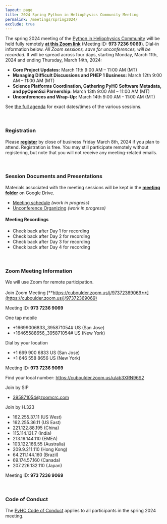 ```yaml
---
layout: page
title: 2024 Spring Python in Heliophysics Community Meeting
permalink: /meetings/spring2024/
exclude: true
---
```


The spring 2024 meeting of the [Python in Heliophysics Community](https://pyhc.org) will be held fully remotely [**at this Zoom link**](https://cuboulder.zoom.us/j/97372369069) (Meeting ID: **973 7236 9069**). Dial-in information below. _All Zoom sessions, save for unconferences, will be recorded._ It will be spread across four days, starting Monday, March 11th, 2024 and ending Thursday, March 14th, 2024: 

 - **Core Project Updates:** March 11th 9:00 AM – 11:00 AM (MT)
 - **Managing Difficult Discussions and PHEP 1 Business:** March 12th 9:00 AM – 11:00 AM (MT)
 - **Science Platforms Coordination, Gathering PyHC Software Metadata, and pyOpenSci Parnership:** March 13th 9:00 AM – 11:00 AM (MT)
 - **Unconferences and Wrap-Up:** March 14th 9:00 AM - 11:00 AM (MT)

See [the full agenda](https://docs.google.com/spreadsheets/d/1FpjjlXckBGXBVSEt9lEClNf_ORbnGOrEzKd5av_cFXY/edit?usp=sharing) for exact dates/times of the various sessions.
<br><br><br>
### Registration

Please [**register**](https://forms.gle/WAB9fpiFygdBZo7n6) by close of business Friday March 8th, 2024 if you plan to attend.  Registration is free.  You may still participate remotely without registering, but note that you will not receive any meeting-related emails.
<br><br><br>

### Session Documents and Presentations

Materials associated with the meeting sessions will be kept in the [**meeting folder**](https://drive.google.com/drive/folders/1vG0R-f3g3eNmr8qknVbrxnuyibdqdPhM?usp=drive_link) on Google Drive.

 - [Meeting schedule](https://docs.google.com/spreadsheets/d/1FpjjlXckBGXBVSEt9lEClNf_ORbnGOrEzKd5av_cFXY/edit?usp=sharing) _(work in progress)_
 - [Unconference Organizing](https://docs.google.com/spreadsheets/d/1gt_1RHaTsjBYp_KRdYatvaWeLBxeedTihFKJaBHJWKM/edit?usp=sharing) _(work in progress)_

#### Meeting Recordings

 - Check back after Day 1 for recording
 - Check back after Day 2 for recording
 - Check back after Day 3 for recording
 - Check back after Day 4 for recording
<br><br><br>

### Zoom Meeting Information
We will use Zoom for remote participation.
<br><br>
Join Zoom Meeting
[**https://cuboulder.zoom.us/j/97372369069**](https://cuboulder.zoom.us/j/97372369069)

Meeting ID: **973 7236 9069**

One tap mobile
 - +16699006833,,395871054# US (San Jose)
 - +16465588656,,395871054# US (New York)

Dial by your location
 - +1 669 900 6833 US (San Jose)
 - +1 646 558 8656 US (New York)

Meeting ID: **973 7236 9069**

Find your local number: https://cuboulder.zoom.us/u/ab3XRN96S2

Join by SIP
 - 395871054@zoomcrc.com

Join by H.323
 - 162.255.37.11 (US West)
 - 162.255.36.11 (US East)
 - 221.122.88.195 (China)
 - 115.114.131.7 (India)
 - 213.19.144.110 (EMEA)
 - 103.122.166.55 (Australia)
 - 209.9.211.110 (Hong Kong)
 - 64.211.144.160 (Brazil)
 - 69.174.57.160 (Canada)
 - 207.226.132.110 (Japan)

Meeting ID: **973 7236 9069**
<br><br><br>

### Code of Conduct
The [PyHC Code of Conduct](https://heliopython.org/docs/code_of_conduct/) applies to all participants in the spring 2024 meeting.

